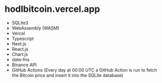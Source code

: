 # hodlbitcoin.vercel.app

- SQLite3
- WebAssembly (WASM)
- Vercel
- Typescript
- Next.js
- React.js
- Chart.js
- date-fns
- Binance API
- GitHub Actions (Every day at 00:00 UTC a GitHub Action is run to fetch the Bitcoin price and insert it into the SQLite database)
